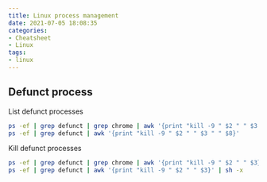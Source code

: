 ```yaml
---
title: Linux process management
date: 2021-07-05 18:08:35
categories:
- Cheatsheet
- Linux
tags:
- linux
---
```


## Defunct process

List defunct processes
```sh
ps -ef | grep defunct | grep chrome | awk '{print "kill -9 " $2 " " $3 " " $8}'
ps -ef | grep defunct | awk '{print "kill -9 " $2 " " $3 " " $8}'
```

Kill defunct processes
```sh
ps -ef | grep defunct | grep chrome | awk '{print "kill -9 " $2 " " $3}' | sh -x
ps -ef | grep defunct | awk '{print "kill -9 " $2 " " $3}' | sh -x
```
